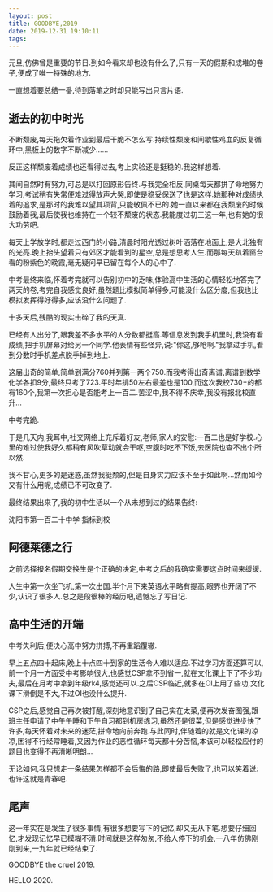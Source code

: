 ```yaml
---
layout: post
title: GOODBYE,2019
date: 2019-12-31 19:10:11
tags:
---
```


元旦,仿佛曾是重要的节日.到如今看来却也没有什么了,只有一天的假期和成堆的卷子,便成了唯一特殊的地方.  

一直想着要总结一番,待到落笔之时却只能写出只言片语.  

## 逝去的初中时光

不断颓废,每天拖欠着作业到最后干脆不怎么写.持续性颓废和间歇性鸡血的反复循环中,黑板上的数字不断减少......  

反正这样颓废着成绩也还看得过去,考上实验还是挺稳的.我这样想着.  

其间自然时有努力,可总是以打回原形告终.与我完全相反,同桌每天都拼了命地努力学习,考试稍有失常便难过得放声大哭,即使是稳妥保送了也是这样.她那种对成绩执着的追求,是那时的我难以望其项背,只能敬佩不已的.她一直以来都在我颓废的时候鼓励着我,最后使我也维持在一个较不颓废的状态.我能度过初三这一年,也有她的很大功劳吧.  

每天上学放学时,都走过西门的小路,清晨时阳光透过树叶洒落在地面上,是大北独有的光亮.晚上抬头望着只有郊区才能看到的星空,总是想思考人生.而那每天趴着窗台看的粉紫色的晚霞,毫无疑问早已留在每个人的心中了.

中考最终来临,怀着考完就可以告别初中的乏味,体验高中生活的心情轻松地答完了两天的卷,考完自我感觉良好,虽然题比模拟简单得多,可能没什么区分度,但我也比模拟发挥得好得多,应该没什么问题了.  

十多天后,残酷的现实击碎了我的天真.  

已经有人出分了,跟我差不多水平的人分数都挺高.等信息发到我手机里时,我没有看成绩,把手机屏幕对给另一个同学.他表情有些怪异,说:"你这,够呛啊."我拿过手机,看到分数时手机差点脱手掉到地上.

这届出奇的简单,简单到满分760并列第一两个750.而我考得出奇离谱,离谱到数学化学各扣9分,最终只考了723.平时年排50左右最差也是100,而这次我校730+的都有160个,我第一次担心是否能考上一百二.苦涩中,我不得不庆幸,我没有报北校直升...

中考完跪.  

于是几天内,我耳中,社交网络上充斥着好友,老师,家人的安慰:一百二也是好学校.心里的难过使我好久都稍有风吹草动就会干呕,空腹时吃不下饭,去医院也查不出个所以然.

我不甘心,更多的是迷惑,虽然我挺颓的,但是自身实力应该不至于如此啊...然而如今又有什么用呢,成绩已不可改变了.  

最终结果出来了,我的初中生活以一个从未想到过的结果告终: 

沈阳市第一百二十中学 指标到校  

## 阿德莱德之行

之前选择报名假期交换生是个正确的决定,中考之后的我确实需要这点时间来缓缓.  

人生中第一次坐飞机,第一次出国.半个月下来英语水平略有提高,眼界也开阔了不少,认识了很多人.总之是段很棒的经历吧,遗憾忘了写日记.

## 高中生活的开端

中考失利后,便决心高中努力拼搏,不再重蹈覆辙.  

早上五点四十起床,晚上十点四十到家的生活令人难以适应.不过学习方面还算可以,前一个月一方面受中考影响很大,也感觉CSP拿不到省一,就在文化课上下了不少功夫,最后在月考中拿到年级rk4,感觉还可以.之后CSP临近,就多在OI上用了些功,文化课下滑倒是不大,不过OI也没什么提升.  

CSP之后,感觉自己再次被打醒,深刻地意识到了自己实在太菜,便再次发奋图强,跟班主任申请了中午午睡和下午自习都到机房练习,虽然还是很菜,但是感觉进步快了许多,每天怀着对未来的迷茫,拼命地向前奔跑.与此同时,伴随着的就是文化课的凉凉,困得不行经常睡着,又因为作业的恶性循环每天都十分苦恼,本该可以轻松应付的题目也变得不再清晰明朗...  

无论如何,我只想走一条结果怎样都不会后悔的路,即使最后失败了,也可以笑着说:也许这就是青春吧.  

## 尾声

这一年实在是发生了很多事情,有很多想要写下的记忆,却又无从下笔.想要仔细回忆,才发现记忆早已模糊不清.时间就是这样匆匆,不给人停下的机会,一八年仿佛刚刚到来,一九年就已经结束了.  

GOODBYE the cruel 2019.   

HELLO 2020.   